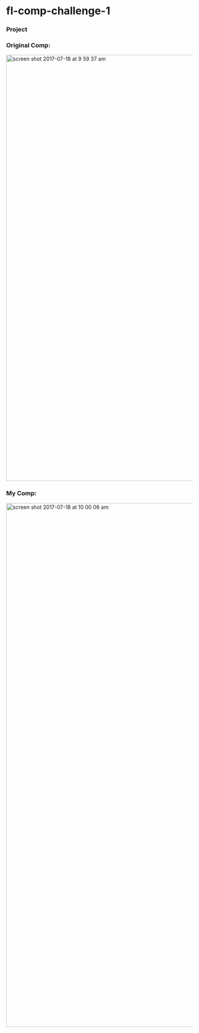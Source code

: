 # fl-comp-challenge-1

### Project

### Original Comp:
<img width="1151" alt="screen shot 2017-07-18 at 9 59 37 am" src="https://user-images.githubusercontent.com/24443103/28327255-1c05ff44-6ba0-11e7-8a9c-ca1aab57ad7a.png">

### My Comp:
<img width="1415" alt="screen shot 2017-07-18 at 10 00 06 am" src="https://user-images.githubusercontent.com/24443103/28327286-31eb5552-6ba0-11e7-9284-54334d4c1496.png">
